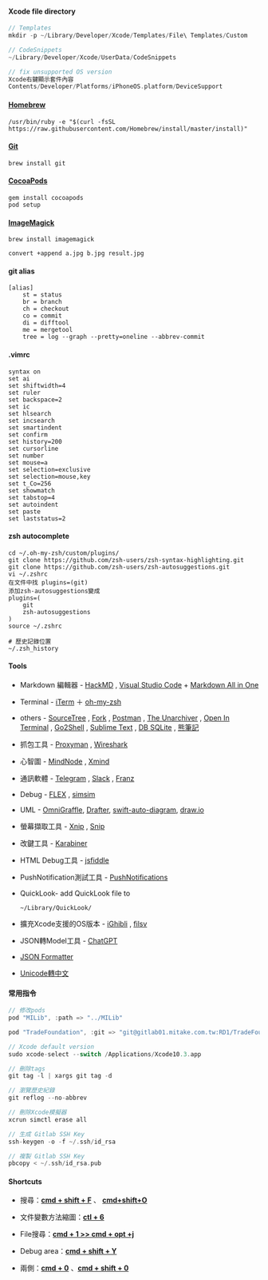 #### Xcode file directory

```objective-c
// Templates
mkdir -p ~/Library/Developer/Xcode/Templates/File\ Templates/Custom

// CodeSnippets
~/Library/Developer/Xcode/UserData/CodeSnippets

// fix unsupported OS version
Xcode右鍵顯示套件內容
Contents/Developer/Platforms/iPhoneOS.platform/DeviceSupport
```

#### [Homebrew](https://brew.sh/)

```
/usr/bin/ruby -e "$(curl -fsSL https://raw.githubusercontent.com/Homebrew/install/master/install)"
```

#### [Git](https://git-scm.com/)

```
brew install git
```

#### [CocoaPods](https://cocoapods.org/)

```
gem install cocoapods
pod setup
```

#### [ImageMagick]()

```
brew install imagemagick

convert +append a.jpg b.jpg result.jpg

```

#### git alias

```
[alias]
	st = status
	br = branch
	ch = checkout
	co = commit
	di = difftool
	me = mergetool
	tree = log --graph --pretty=oneline --abbrev-commit
```

#### .vimrc

```
syntax on
set ai
set shiftwidth=4
set ruler
set backspace=2
set ic
set hlsearch
set incsearch
set smartindent
set confirm
set history=200
set cursorline
set number
set mouse=a
set selection=exclusive
set selection=mouse,key
set t_Co=256
set showmatch
set tabstop=4
set autoindent
set paste
set laststatus=2
```

#### zsh autocomplete

```shell
cd ~/.oh-my-zsh/custom/plugins/
git clone https://github.com/zsh-users/zsh-syntax-highlighting.git
git clone https://github.com/zsh-users/zsh-autosuggestions.git
vi ~/.zshrc
在文件中找 plugins=(git)
添加zsh-autosuggestions變成
plugins=(
	git
	zsh-autosuggestions
)
source ~/.zshrc  

# 歷史記錄位置
~/.zsh_history
```

#### Tools

* Markdown 編輯器 - [HackMD](https://hackmd.io) , [Visual Studio Code](https://code.visualstudio.com) + [Markdown All in One](https://marketplace.visualstudio.com/items?itemName=yzhang.markdown-all-in-one)

* Terminal -  [iTerm](https://www.iterm2.com/) ＋ [oh-my-zsh](http://ohmyz.sh/)

* others -   [SourceTree](https://www.sourcetreeapp.com/)  ,  [Fork](https://git-fork.com/) ,  [Postman](https://www.getpostman.com/) ,  [The Unarchiver](https://theunarchiver.com/) ,   [Open In Terminal](https://github.com/Ji4n1ng/OpenInTerminal) ,  [Go2Shell](https://apps.apple.com/tw/app/go2shell/id445770608?mt=12) , [Sublime Text](https://www.sublimetext.com) , [DB SQLite](https://sqlitebrowser.org) , [熊筆記](https://bear.app)

* 抓包工具 - [Proxyman](https://proxyman.io) , [Wireshark](https://www.wireshark.org)

* 心智圖 - [MindNode](https://mindnode.com) , [Xmind](https://www.xmind.net)

* 通訊軟體 - [Telegram](https://telegram.org) , [Slack](https://slack.com/intl/en-tw/) ,  [Franz](https://meetfranz.com)

* Debug - [FLEX](https://github.com/Flipboard/FLEX) , [simsim](https://github.com/dsmelov/simsim)

* UML - [OmniGraffle](https://www.omnigroup.com/omnigraffle/), [Drafter](https://github.com/L-Zephyr/Drafter), [swift-auto-diagram](https://github.com/yoshimkd/swift-auto-diagram), [draw.io](https://www.draw.io)

* 螢幕擷取工具 - [Xnip](https://apps.apple.com/tw/app/xnip-screenshot-annotation/id1221250572?mt=12) , [Snip](https://snip.qq.com)

* 改鍵工具 - [Karabiner](https://karabiner-elements.pqrs.org)

* HTML Debug工具 - [jsfiddle](https://jsfiddle.net)

* PushNotification測試工具 - [PushNotifications](https://github.com/onmyway133/PushNotifications/releases/tag/1.7.7)

* QuickLook- add QuickLook file to

  ```
  ~/Library/QuickLook/
  ```

* 擴充Xcode支援的OS版本 - [iGhibli](https://github.com/iGhibli/iOS-DeviceSupport) , [filsv](https://github.com/filsv/iPhoneOSDeviceSupport)

* JSON轉Model工具 - [ChatGPT](https://openai.com/blog/chatgpt/)
  
* [JSON Formatter](https://jsonformatter.curiousconcept.com)

* [Unicode轉中文](https://www.chineseconverter.com/zh-tw/convert/unicode)

#### 常用指令

```swift
// 修改pods
pod "MILib", :path => "../MILib"

pod "TradeFoundation", :git => "git@gitlab01.mitake.com.tw:RD1/TradeFoundation.git", :branch => '問題/92868_期貨下單畫面流動性風險欄位跑版'

// Xcode default version
sudo xcode-select --switch /Applications/Xcode10.3.app

// 刪除tags
git tag -l | xargs git tag -d

// 瀏覽歷史紀錄
git reflog --no-abbrev

// 刪除Xcode模擬器
xcrun simctl erase all

// 生成 Gitlab SSH Key
ssh-keygen -o -f ~/.ssh/id_rsa

// 複製 Gitlab SSH Key
pbcopy < ~/.ssh/id_rsa.pub
```

#### Shortcuts

* 搜尋：**<u>cmd + shift + F</u>**  、 **<u>cmd+shift+O</u>**

* 文件變數方法縮圖：**<u>ctl + 6</u>**

* File搜尋：<u>**cmd + 1 >> cmd + opt +j**</u>

* Debug area：**<u>cmd + shift + Y</u>**

* 兩側：**<u>cmd + 0</u>** 、**<u>cmd + shift + 0</u>**
